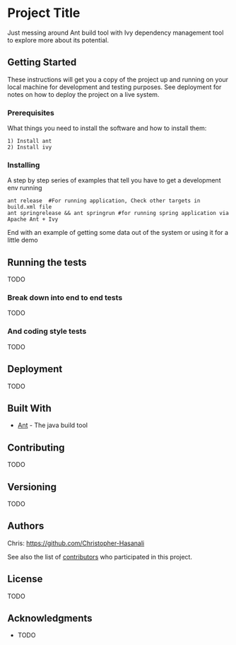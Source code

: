 # Project Title

Just messing around Ant build tool with Ivy dependency management tool to explore more about its potential.

## Getting Started

These instructions will get you a copy of the project up and running on your local machine for development and testing purposes. See deployment for notes on how to deploy the project on a live system.

### Prerequisites

What things you need to install the software and how to install them:

```
1) Install ant
2) Install ivy
```

### Installing

A step by step series of examples that tell you have to get a development env running


```
ant release  #For running application, Check other targets in build.xml file
ant springrelease && ant springrun #for running spring application via Apache Ant + Ivy
```

End with an example of getting some data out of the system or using it for a little demo

## Running the tests

TODO

### Break down into end to end tests

TODO

### And coding style tests

TODO

## Deployment

TODO

## Built With

* [Ant](http://ant.apache.org/) - The java build tool

## Contributing

TODO

## Versioning

TODO

## Authors

Chris: https://github.com/Christopher-Hasanali

See also the list of [contributors](https://github.com/your/project/contributors) who participated in this project.

## License

TODO

## Acknowledgments

* TODO

